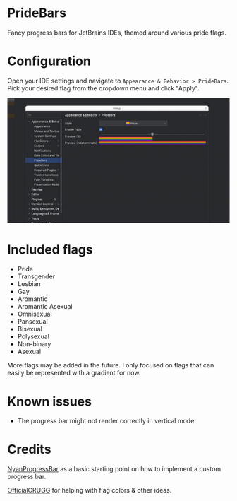 # PrideBars

Fancy progress bars for JetBrains IDEs, themed around various pride flags.

# Configuration

Open your IDE settings and navigate to `Appearance & Behavior > PrideBars`. Pick your desired flag from the dropdown menu and click "Apply".

![Example](/images/example.gif)

# Included flags

- Pride
- Transgender
- Lesbian
- Gay
- Aromantic
- Aromantic Asexual
- Omnisexual
- Pansexual
- Bisexual
- Polysexual
- Non-binary
- Asexual

More flags may be added in the future. I only focused on flags that can easily be represented with a gradient for now.

# Known issues

- The progress bar might not render correctly in vertical mode.

# Credits

[NyanProgressBar](https://github.com/batya239/NyanProgressBar) as a basic starting point on how to implement a custom progress bar.

[OfficialCRUGG](https://github.com/OfficialCRUGG) for helping with flag colors & other ideas.
